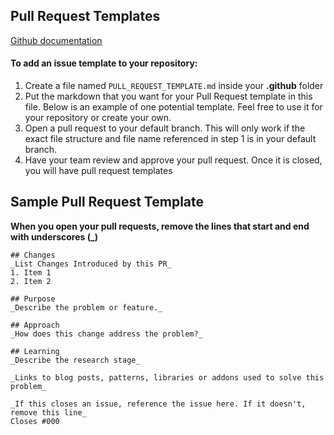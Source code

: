 ## Pull Request Templates

[Github documentation](https://help.github.com/en/github/building-a-strong-community/creating-a-pull-request-template-for-your-repository#adding-a-pull-request-template)
#### To add an issue template to your repository:

1. Create a file named `PULL_REQUEST_TEMPLATE.md` inside your **.github** folder
2. Put the markdown that you want for your Pull Request template in this file. Below is an example of one potential template. Feel free to use it for your repository or create your own.
3. Open a pull request to your default branch. This will only work if the exact file structure and file name referenced in step 1 is in your default branch.
4. Have your team review and approve your pull request. Once it is closed, you will have pull request templates


## Sample Pull Request Template

**When you open your pull requests, remove the lines that start and end with underscores (_)**

```
## Changes
_List Changes Introduced by this PR_
1. Item 1
2. Item 2

## Purpose
_Describe the problem or feature._

## Approach
_How does this change address the problem?_

## Learning
_Describe the research stage_

_Links to blog posts, patterns, libraries or addons used to solve this problem_

_If this closes an issue, reference the issue here. If it doesn't, remove this line_
Closes #000
```



